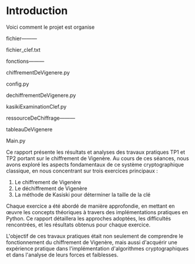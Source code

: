 # Introduction

Voici comment le projet est organise 

fichier——— 

fichier_clef.txt

fonctions———

chiffrementDeVigenere.py

config.py

dechiffrementDeVigenere.py

kasikiExaminationClef.py

ressourceDeChiffrage———

tableauDeVigenere

Main.py

Ce rapport présente les résultats et analyses des travaux pratiques TP1 et TP2 portant sur le chiffrement de Vigenère. Au cours de ces séances, nous avons exploré les aspects fondamentaux de ce système cryptographique classique, en nous concentrant sur trois exercices principaux :

1. Le chiffrement de Vigenère
2. Le déchiffrement de Vigenère
3. La méthode de Kasiski pour déterminer la taille de la clé

Chaque exercice a été abordé de manière approfondie, en mettant en œuvre les concepts théoriques à travers des implémentations pratiques en Python. Ce rapport détaillera les approches adoptées, les difficultés rencontrées, et les résultats obtenus pour chaque exercice.

L'objectif de ces travaux pratiques était non seulement de comprendre le fonctionnement du chiffrement de Vigenère, mais aussi d'acquérir une expérience pratique dans l'implémentation d'algorithmes cryptographiques et dans l'analyse de leurs forces et faiblesses.